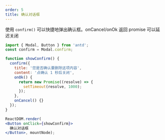 ```yaml
---
order: 5
title: 确认对话框
---
```


使用 `confirm()` 可以快捷地弹出确认框。onCancel/onOk 返回 promise 可以延迟关闭

````jsx
import { Modal, Button } from 'antd';
const confirm = Modal.confirm;

function showConfirm() {
  confirm({
    title: '您是否确认要删除这项内容',
    content: '点确认 1 秒后关闭',
    onOk() {
      return new Promise((resolve) => {
        setTimeout(resolve, 1000);
      });
    },
    onCancel() {}
  });
}

ReactDOM.render(
<Button onClick={showConfirm}>
  确认对话框
</Button>, mountNode);
````

